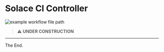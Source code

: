 # Solace CI Controller

![example workflow file path](https://github.com/solace-iot-team/solace-ci-controller/workflows/.github/workflows/run-tests.yml/badge.svg)

> :warning: **UNDER CONSTRUCTION**

---
The End.
